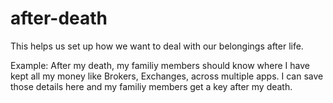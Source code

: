 # after-death
This helps us set up how we want to deal with our belongings after life.

Example:
After my death, my familiy members should know where I have kept all my money like Brokers, Exchanges, across multiple apps.
I can save those details here and my familiy members get a key after my death.
